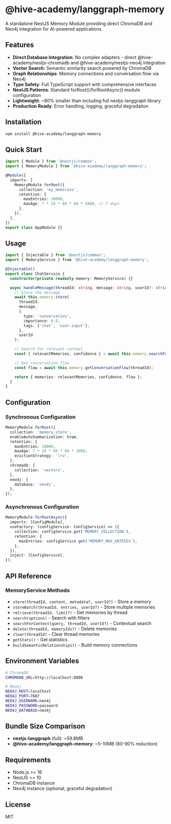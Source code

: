 # @hive-academy/langgraph-memory

A standalone NestJS Memory Module providing direct ChromaDB and Neo4j integration for AI-powered applications.

## Features

- **Direct Database Integration**: No complex adapters - direct @hive-academy/nestjs-chromadb and @hive-academy/nestjs-neo4j integration
- **Vector Search**: Semantic similarity search powered by ChromaDB
- **Graph Relationships**: Memory connections and conversation flow via Neo4j
- **Type Safety**: Full TypeScript support with comprehensive interfaces
- **NestJS Patterns**: Standard forRoot()/forRootAsync() module configuration
- **Lightweight**: ~80% smaller than including full nestjs-langgraph library
- **Production Ready**: Error handling, logging, graceful degradation

## Installation

```bash
npm install @hive-academy/langgraph-memory
```

## Quick Start

```typescript
import { Module } from '@nestjs/common';
import { MemoryModule } from '@hive-academy/langgraph-memory';

@Module({
  imports: [
    MemoryModule.forRoot({
      collection: 'my_memories',
      retention: {
        maxEntries: 10000,
        maxAge: 7 * 24 * 60 * 60 * 1000, // 7 days
      },
    }),
  ],
})
export class AppModule {}
```

## Usage

```typescript
import { Injectable } from '@nestjs/common';
import { MemoryService } from '@hive-academy/langgraph-memory';

@Injectable()
export class ChatService {
  constructor(private readonly memory: MemoryService) {}

  async handleMessage(threadId: string, message: string, userId?: string) {
    // Store the message
    await this.memory.store(
      threadId,
      message,
      {
        type: 'conversation',
        importance: 0.8,
        tags: ['chat', 'user-input'],
      },
      userId
    );

    // Search for relevant context
    const { relevantMemories, confidence } = await this.memory.searchForContext(message, threadId, userId);

    // Get conversation flow
    const flow = await this.memory.getConversationFlow(threadId);

    return { memories: relevantMemories, confidence, flow };
  }
}
```

## Configuration

### Synchronous Configuration

```typescript
MemoryModule.forRoot({
  collection: 'memory_store',
  enableAutoSummarization: true,
  retention: {
    maxEntries: 10000,
    maxAge: 7 * 24 * 60 * 60 * 1000,
    evictionStrategy: 'lru',
  },
  chromadb: {
    collection: 'vectors',
  },
  neo4j: {
    database: 'neo4j',
  },
});
```

### Asynchronous Configuration

```typescript
MemoryModule.forRootAsync({
  imports: [ConfigModule],
  useFactory: (configService: ConfigService) => ({
    collection: configService.get('MEMORY_COLLECTION'),
    retention: {
      maxEntries: configService.get('MEMORY_MAX_ENTRIES'),
    },
  }),
  inject: [ConfigService],
});
```

## API Reference

### MemoryService Methods

- `store(threadId, content, metadata?, userId?)` - Store a memory
- `storeBatch(threadId, entries, userId?)` - Store multiple memories
- `retrieve(threadId, limit?)` - Get memories by thread
- `search(options)` - Search with filters
- `searchForContext(query, threadId, userId?)` - Contextual search
- `delete(threadId, memoryIds?)` - Delete memories
- `clear(threadId)` - Clear thread memories
- `getStats()` - Get statistics
- `buildSemanticRelationships()` - Build memory connections

## Environment Variables

```bash
# ChromaDB
CHROMADB_URL=http://localhost:8000

# Neo4j
NEO4J_HOST=localhost
NEO4J_PORT=7687
NEO4J_USERNAME=neo4j
NEO4J_PASSWORD=password
NEO4J_DATABASE=neo4j
```

## Bundle Size Comparison

- **nestjs-langgraph** (full): ~59.8MB
- **@hive-academy/langgraph-memory**: ~5-10MB (80-90% reduction)

## Requirements

- Node.js >= 16
- NestJS >= 10
- ChromaDB instance
- Neo4j instance (optional, graceful degradation)

## License

MIT
